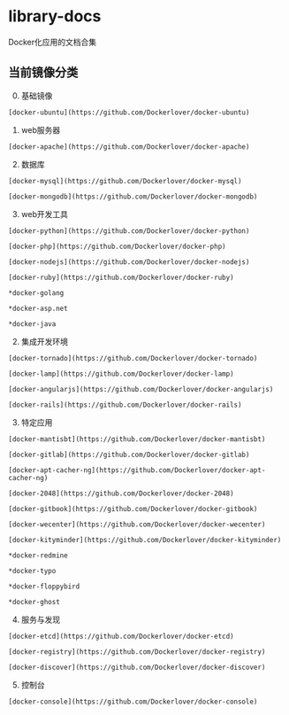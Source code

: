 # library-docs
Docker化应用的文档合集

## 当前镜像分类

  0. 基础镜像
  
    [docker-ubuntu](https://github.com/Dockerlover/docker-ubuntu)

  1. web服务器
  
    [docker-apache](https://github.com/Dockerlover/docker-apache)
  
  2. 数据库
  
    [docker-mysql](https://github.com/Dockerlover/docker-mysql)
    
    [docker-mongodb](https://github.com/Dockerlover/docker-mongodb)
  
  3. web开发工具
  
    [docker-python](https://github.com/Dockerlover/docker-python)
    
    [docker-php](https://github.com/Dockerlover/docker-php)
    
    [docker-nodejs](https://github.com/Dockerlover/docker-nodejs)
    
    [docker-ruby](https://github.com/Dockerlover/docker-ruby)

    *docker-golang
    
    *docker-asp.net
    
    *docker-java
  
  2. 集成开发环境
  
    [docker-tornado](https://github.com/Dockerlover/docker-tornado)
    
    [docker-lamp](https://github.com/Dockerlover/docker-lamp)
    
    [docker-angularjs](https://github.com/Dockerlover/docker-angularjs)

    [docker-rails](https://github.com/Dockerlover/docker-rails)
  
  3. 特定应用
    
    [docker-mantisbt](https://github.com/Dockerlover/docker-mantisbt)
    
    [docker-gitlab](https://github.com/Dockerlover/docker-gitlab)
    
    [docker-apt-cacher-ng](https://github.com/Dockerlover/docker-apt-cacher-ng)

    [docker-2048](https://github.com/Dockerlover/docker-2048)
    
    [docker-gitbook](https://github.com/Dockerlover/docker-gitbook)
    
    [docker-wecenter](https://github.com/Dockerlover/docker-wecenter)
    
    [docker-kityminder](https://github.com/Dockerlover/docker-kityminder)
    
    *docker-redmine
    
    *docker-typo
    
    *docker-floppybird
    
    *docker-ghost
    
  4. 服务与发现
  
    [docker-etcd](https://github.com/Dockerlover/docker-etcd)
    
    [docker-registry](https://github.com/Dockerlover/docker-registry)
    
    [docker-discover](https://github.com/Dockerlover/docker-discover)
  
  5. 控制台
  
    [docker-console](https://github.com/Dockerlover/docker-console)
